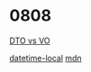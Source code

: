 # 0808

[DTO vs VO](https://velog.io/@gillog/Entity-DTO-VO-%EB%B0%94%EB%A1%9C-%EC%95%8C%EA%B8%B0)

[datetime-local](http://tcpschool.com/html-input-types/datetime-local) [mdn](https://developer.mozilla.org/en-US/docs/Web/HTML/Element/input/datetime-local)

